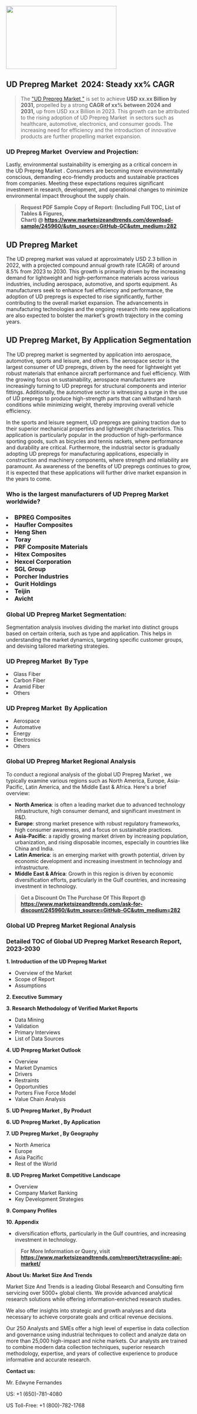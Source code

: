 <p><img class="alignnone size-medium wp-image-20088" src="https://ffe5etoiles.com/wp-content/uploads/2024/12/MST1-300x171.png" alt="" width="300" height="171" /></p><h2 id="ember46" class="ember-view reader-text-block__heading-2">UD Prepreg Market &nbsp;2024: Steady&nbsp;xx% CAGR</h2><blockquote id="ember47" class="ember-view reader-text-block__blockquote">The&nbsp;<a class="app-aware-link " href="https://www.marketsizeandtrends.com/download-sample/245960/&utm_source=GitHub-GC&utm_medium=282" target="_blank" data-test-app-aware-link="">"UD Prepreg Market "</a>&nbsp;is set to achieve&nbsp;<strong>USD&nbsp;xx.xx&nbsp;Billion by 2031,</strong>&nbsp;propelled by a strong&nbsp;<strong>CAGR of&nbsp;xx% between 2024 and 2031,</strong>&nbsp;up from USD xx.x Billion in 2023. This growth can be attributed to the rising adoption of&nbsp;UD Prepreg Market &nbsp;in sectors such as healthcare, automotive, electronics, and consumer goods. The increasing need for efficiency and the introduction of innovative products are further propelling market expansion.</blockquote><h3 id="ember48" class="ember-view reader-text-block__heading-3">UD Prepreg Market &nbsp;Overview and Projection:</h3><p id="ember49" class="ember-view reader-text-block__paragraph">Lastly, environmental sustainability is emerging as a critical concern in the&nbsp;UD Prepreg Market . Consumers are becoming more environmentally conscious, demanding eco-friendly products and sustainable practices from companies. Meeting these expectations requires significant investment in research, development, and operational changes to minimize environmental impact throughout the supply chain.</p><blockquote id="ember50" class="ember-view reader-text-block__blockquote"><strong>Request PDF Sample Copy of Report: (Including Full TOC, List of Tables &amp; Figures, Chart)&nbsp;@&nbsp;<strong><a href="https://www.marketsizeandtrends.com/download-sample/245960/&utm_source=GitHub-GC&utm_medium=282" target="_blank">https://www.marketsizeandtrends.com/download-sample/245960/&utm_source=GitHub-GC&utm_medium=282</a></strong></strong></blockquote><h3 class=""> <h2>UD Prepreg Market</h2><p>The UD prepreg market was valued at approximately USD 2.3 billion in 2022, with a projected compound annual growth rate (CAGR) of around 8.5% from 2023 to 2030. This growth is primarily driven by the increasing demand for lightweight and high-performance materials across various industries, including aerospace, automotive, and sports equipment. As manufacturers seek to enhance fuel efficiency and performance, the adoption of UD prepregs is expected to rise significantly, further contributing to the overall market expansion. The advancements in manufacturing technologies and the ongoing research into new applications are also expected to bolster the market's growth trajectory in the coming years.</p><h2>UD Prepreg Market, By Application Segmentation</h2><p>The UD prepreg market is segmented by application into aerospace, automotive, sports and leisure, and others. The aerospace sector is the largest consumer of UD prepregs, driven by the need for lightweight yet robust materials that enhance aircraft performance and fuel efficiency. With the growing focus on sustainability, aerospace manufacturers are increasingly turning to UD prepregs for structural components and interior fittings. Additionally, the automotive sector is witnessing a surge in the use of UD prepregs to produce high-strength parts that can withstand harsh conditions while minimizing weight, thereby improving overall vehicle efficiency.</p><p>In the sports and leisure segment, UD prepregs are gaining traction due to their superior mechanical properties and lightweight characteristics. This application is particularly popular in the production of high-performance sporting goods, such as bicycles and tennis rackets, where performance and durability are critical. Furthermore, the industrial sector is gradually adopting UD prepregs for manufacturing applications, especially in construction and machinery components, where strength and reliability are paramount. As awareness of the benefits of UD prepregs continues to grow, it is expected that these applications will further drive market expansion in the years to come.</p></h3><h3 id="" class="">Who is the largest manufacturers of&nbsp;UD Prepreg Market worldwide?</h3><h3 class=""></Li><Li>BPREG Composites</Li><Li> Haufler Composites</Li><Li> Heng Shen</Li><Li> Toray</Li><Li> PRF Composite Materials</Li><Li> Hitex Composites</Li><Li> Hexcel Corporation</Li><Li> SGL Group</Li><Li> Porcher Industries</Li><Li> Gurit Holdings</Li><Li> Teijin</Li><Li> Avicht</h3><h3 id="ember53" class="ember-view reader-text-block__heading-3">Global&nbsp;UD Prepreg Market Segmentation:</h3><p id="ember54" class="ember-view reader-text-block__paragraph">Segmentation analysis involves dividing the market into distinct groups based on certain criteria, such as type and application. This helps in understanding the market dynamics, targeting specific customer groups, and devising tailored marketing strategies.</p><h3 id="" class="">UD Prepreg Market &nbsp;By Type</h3><p></Li><Li>Glass Fiber</Li><Li> Carbon Fiber</Li><Li> Aramid Fiber</Li><Li> Others</p><h3 id="" class="">UD Prepreg Market &nbsp;By Application</h3><p class=""></Li><Li>Aerospace</Li><Li> Automative</Li><Li> Energy</Li><Li> Electronics</Li><Li> Others</p><h3 id="ember62" class="ember-view reader-text-block__heading-3">Global UD Prepreg Market Regional Analysis</h3><p id="ember63" class="ember-view reader-text-block__paragraph">To conduct a regional analysis of the global UD Prepreg Market , we typically examine various regions such as North America, Europe, Asia-Pacific, Latin America, and the Middle East &amp; Africa. Here's a brief overview:</p><ul><li><strong>North America</strong>: is often a leading market due to advanced technology infrastructure, high consumer demand, and significant investment in R&amp;D.</li><li><strong>Europe</strong>: strong market presence with robust regulatory frameworks, high consumer awareness, and a focus on sustainable practices.</li><li><strong>Asia-Pacific</strong>: a rapidly growing market driven by increasing population, urbanization, and rising disposable incomes, especially in countries like China and India.</li><li><strong>Latin America</strong>: is an emerging market with growth potential, driven by economic development and increasing investment in technology and infrastructure.</li><li><strong>Middle East &amp; Africa</strong>: Growth in this region is driven by economic diversification efforts, particularly in the Gulf countries, and increasing investment in technology.</li></ul><blockquote id="ember61" class="ember-view reader-text-block__blockquote"><strong>Get a Discount On The Purchase Of This Report @ <strong><a href="https://html-cleaner.com/" target="">https://www.marketsizeandtrends.com/ask-for-discount/245960/&utm_source=GitHub-GC&utm_medium=282</a></strong></strong></blockquote><h3 id="ember62" class="ember-view reader-text-block__heading-3">Global UD Prepreg Market Regional Analysis</h3><h3 id="" class="">Detailed TOC of Global UD Prepreg Market Research Report, 2023-2030</h3><p id="" class=""><strong>1. Introduction of the UD Prepreg Market </strong></p><ul><li>Overview of the Market</li><li>Scope of Report</li><li>Assumptions</li></ul><p id="" class=""><strong>2. Executive Summary</strong></p><p id="" class=""><strong>3. Research Methodology of Verified Market Reports</strong></p><ul><li>Data Mining</li><li>Validation</li><li>Primary Interviews</li><li>List of Data Sources</li></ul><p id="" class=""><strong>4. UD Prepreg Market Outlook</strong></p><ul><li>Overview</li><li>Market Dynamics</li><li>Drivers</li><li>Restraints</li><li>Opportunities</li><li>Porters Five Force Model</li><li>Value Chain Analysis</li></ul><p id="" class=""><strong>5. UD Prepreg Market , By Product</strong></p><p id="" class=""><strong>6. UD Prepreg Market , By Application</strong></p><p id="" class=""><strong>7. UD Prepreg Market , By Geography</strong></p><ul><li>North America</li><li>Europe</li><li>Asia Pacific</li><li>Rest of the World</li></ul><p id="" class=""><strong>8. UD Prepreg Market Competitive Landscape</strong></p><ul><li>Overview</li><li>Company Market Ranking</li><li>Key Development Strategies</li></ul><p id="" class=""><strong>9. Company Profiles</strong></p><p id="" class=""><strong>10. Appendix</strong></p><ul><li>diversification efforts, particularly in the Gulf countries, and increasing investment in technology.</li></ul><blockquote id="ember65" class="ember-view reader-text-block__blockquote"><strong>For More Information or Query, visit <strong><strong><a href="https://html-cleaner.com/" target="">https://www.marketsizeandtrends.com/report/tetracycline-api-market/</a></strong></strong></strong></blockquote><p id="" class=""><strong>About Us: Market Size And Trends</strong></p><p id="" class="">Market Size And Trends is a leading Global Research and Consulting firm servicing over 5000+ global clients. We provide advanced analytical research solutions while offering information-enriched research studies.</p><p id="" class="">We also offer insights into strategic and growth analyses and data necessary to achieve corporate goals and critical revenue decisions.</p><p id="" class="">Our 250 Analysts and SMEs offer a high level of expertise in data collection and governance using industrial techniques to collect and analyze data on more than 25,000 high-impact and niche markets. Our analysts are trained to combine modern data collection techniques, superior research methodology, expertise, and years of collective experience to produce informative and accurate research.</p><p id="" class=""><strong>Contact us:</strong></p><p id="" class="">Mr. Edwyne Fernandes</p><p id="" class="">US: +1 (650)-781-4080</p><p id="" class="">US Toll-Free: +1 (800)-782-1768</p>
